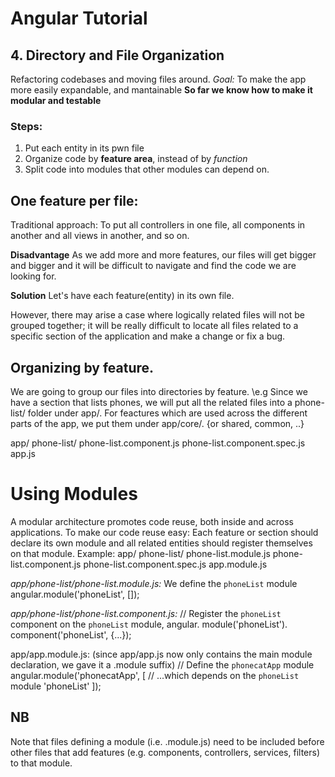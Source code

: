 # Angular Tutorial

## 4. Directory and File Organization
Refactoring codebases and moving files around. 
*Goal:* To make the app more easily expandable, and mantainable
**So far we know how to make it modular and testable**
 
 ### Steps:
 1. Put each entity in its pwn file
 2. Organize code by **feature area**, instead of by *function*
 3. Split code into modules that other modules can depend on.

## One feature per file:
Traditional approach: To put all controllers in one file, all components in another and all views in another, and so on.

**Disadvantage**
As we add more and more features, our files will get bigger and bigger and it will be difficult to navigate and find the code we are looking for.

**Solution**
Let's have each feature(entity) in its own file.

However, there may arise a case where logically related files will not be grouped together; it will be really difficult to locate all files related to a specific section of the application and make a change or fix a bug.

## Organizing by feature.
We are going to group our files into directories by feature.
\e.g Since we have a section that lists phones, we will put all the related files into a phone-list/ folder under app/. 
For feactures which are used across the different parts of the app, we put them under app/core/. {or shared, common, ..}

app/
    phone-list/
        phone-list.component.js
        phone-list.component.spec.js
    app.js

# Using Modules
A modular architecture promotes code reuse, both inside and across applications. 
To make our code reuse easy:
Each feature or section should declare its own module and all related entities should register themselves on that module.
Example: 
app/
  phone-list/
    phone-list.module.js
    phone-list.component.js
    phone-list.component.spec.js
  app.module.js

*app/phone-list/phone-list.module.js:*
We define the `phoneList` module
angular.module('phoneList', []);

*app/phone-list/phone-list.component.js:*
// Register the `phoneList` component on the `phoneList` module,
angular.
  module('phoneList').
  component('phoneList', {...});


app/app.module.js:
(since app/app.js now only contains the main module declaration, we gave it a .module suffix)
// Define the `phonecatApp` module
angular.module('phonecatApp', [
  // ...which depends on the `phoneList` module
  'phoneList'
]);

## NB
Note that files defining a module (i.e. .module.js) need to be included before other files that add features (e.g. components, controllers, services, filters) to that module. 